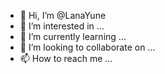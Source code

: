 - 👋 Hi, I’m @LanaYune
- 👀 I’m interested in ...
- 🌱 I’m currently learning ...
- 💞️ I’m looking to collaborate on ...
- 📫 How to reach me ...

<!---
LanaYune/LanaYune is a ✨ special ✨ repository because its `README.md` (this file) appears on your GitHub profile.
You can click the Preview link to take a look at your changes.
--->
